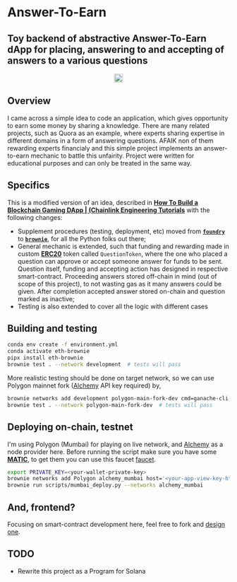 # Answer-To-Earn
## Toy backend of abstractive Answer-To-Earn dApp for placing, answering to and accepting of answers to a various questions

<p align="center">
    <img src="https://img.shields.io/badge/100%25-blockchained-blueviolet" height="20">
</p>

## Overview
I came across a simple idea to code an application, which gives opportunity to earn some money by sharing a knowledge. There are many related projects, such as Quora as an example, where experts sharing expertise in different domains in a form of answering questions. AFAIK non of them rewarding experts financialy and this simple project implements an answer-to-earn mechanic to battle this unfairity. Project were written for educational purposes and can only be treated in the same way.

## Specifics
This is a modified version of an idea, described in [**How To Build a Blockchain Gaming DApp | (Chainlink Engineering Tutorials**](https://www.youtube.com/watch?v=niqxn57vx9k) with the following changes:
- Supplement procedures (testing, deployment, etc) moved from [**`foundry`**](https://github.com/foundry-rs/foundry) to [**`brownie`**](https://github.com/eth-brownie/brownie), for all the Python folks out there;
- General mechanic is extended, such that funding and rewarding made in custom [**ERC20**](https://github.com/OpenZeppelin/openzeppelin-contracts/blob/master/contracts/token/ERC20/ERC20.sol) token called `QuestionToken`, where the one who placed a question can approve or accept someone answer for funds to be sent. Question itself, funding and accepting action has designed in respective smart-contract. Proceeding answers stored off-chain in mind (out of scope of this project), to not wasting gas as it many answers could be given. After completion accepted answer stored on-chain and question marked as inactive;
- Testing is also extended to cover all the logic with different cases

## Building and testing
```bash
conda env create -f environment.yml
conda activate eth-brownie
pipx install eth-brownie
brownie test . --network development  # tests will pass
```

More realistic testing should be done on target network, so we can use Polygon mainnet fork ([Alchemy](https://www.alchemy.com) API key required) by,
```bash
brownie networks add development polygon-main-fork-dev cmd=ganache-cli host=http://127.0.0.1 chain_id=137 fork='https://polygon-mainnet.g.alchemy.com/v2/<your-alchemy-api-key>' accounts=10 mnemonic=brownie port=8545
brownie test . --network polygon-main-fork-dev  # tests will pass
```

## Deploying on-chain, testnet
I'm using Polygon (Mumbai) for playing on live network, and [Alchemy](https://www.alchemy.com) as a node provider here. Before running the script make sure you have some [**MATIC**](https://coinmarketcap.com/ru/currencies/polygon/), to get them you can use this faucet [faucet](https://mumbaifaucet.com/).

```bash
export PRIVATE_KEY=<your-wallet-private-key>
brownie networks add Polygon alchemy_mumbai host='<your-app-view-key-https>' name='Mumbai (Alchemy)' chainid=80001 explorer='<mumbai-explorer-address>'
brownie run scripts/mumbai_deploy.py --networks alchemy_mumbai
```

## And, frontend?
Focusing on smart-contract development here, feel free to fork and [design one](https://youtu.be/niqxn57vx9k?t=3393).

## TODO
- Rewrite this project as a Program for Solana
